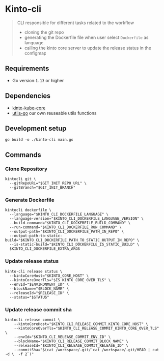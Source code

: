# Kinto-cli

> CLI responsible for different tasks related to the workflow
> - cloning the git repo
> - generating the Dockerfile file when user select `Dockerfile` as language.
> - calling the kinto core server to update the release status in the configmap 

## Requirements

* Go version `1.13` or higher

## Dependencies
- [kinto-kube-core](https://github.com/kintohub/kinto-kube-core)
- [utils-go](https://github.com/kintohub/utils-go) our own reuseable utils functions

## Development setup

```shell script
go build -o ./kinto-cli main.go
```

## Commands

### Clone Repository

```shell script
kintocli git \
  --gitRepoURL="$GIT_INIT_REPO_URL" \
  --gitBranch="$GIT_INIT_BRANCH"
```

### Generate Dockerfile

```shell script
kintocli dockerfile \
  --language="$KINTO_CLI_DOCKERFILE_LANGUAGE" \
  --language-version="$KINTO_CLI_DOCKERFILE_LANGUAGE_VERSION" \
  --build-command="$KINTO_CLI_DOCKERFILE_BUILD_COMMAND" \
  --run-command="$KINTO_CLI_DOCKERFILE_RUN_COMMAND" \
  --output-path="$KINTO_CLI_DOCKERFILE_PATH_IN_REPO" \
  --output-path-to-static-build="$KINTO_CLI_DOCKERFILE_PATH_TO_STATIC_OUTPUT_IN_REPO" \
  --is-static-build="$KINTO_CLI_DOCKERFILE_IS_STATIC_BUILD" \
  $KINTO_CLI_DOCKERFILE_EXTRA_ARGS
```

### Update release status

```shell script
kinto-cli release status \
  --kintoCoreHost="$KINTO_CORE_HOST" \
  --kintoCoreOverTls="$IS_KINTO_CORE_OVER_TLS" \
  --envId="$ENVIRONMENT_ID" \
  --blockName="$BLOCK_NAME" \
  --releaseId="$RELEASE_ID" \
  --status="$STATUS"
```

### Update release commit sha

```shell script
kintocli release commit \
    --kintoCoreHost="$KINTO_CLI_RELEASE_COMMIT_KINTO_CORE_HOST" \
	--kintoCoreOverTls="$KINTO_CLI_RELEASE_COMMIT_KINTO_CORE_OVER_TLS" \
	--envId="$KINTO_CLI_RELEASE_COMMIT_ENV_ID" \
	--blockName="$KINTO_CLI_RELEASE_COMMIT_BLOCK_NAME" \
	--releaseId="$KINTO_CLI_RELEASE_COMMIT_RELEASE_ID" \
	--commitSha="$(cat /workspace/.git/`cat /workspace/.git/HEAD | cut -d \  -f 2`)"
```

